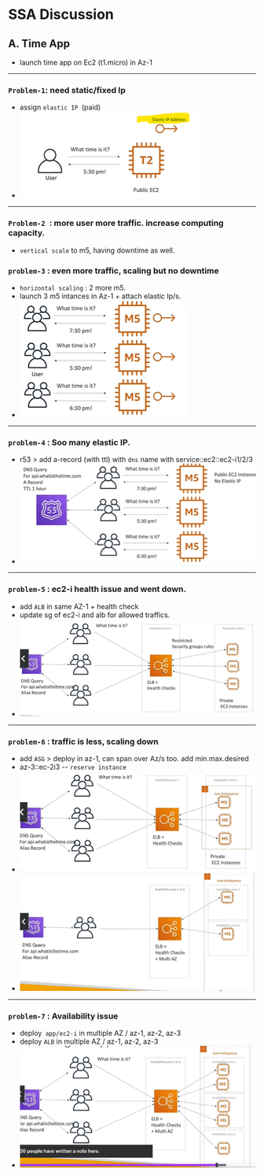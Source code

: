 # SSA Discussion

## A. Time App
- launch time app on Ec2 (t1.micro) in Az-1
---
### `Problem-1`:  need static/fixed Ip 
  - assign `elastic IP `(paid)
  - ![img_1.png](../99_img/ssa-discussion/11-1/img_1.png)
---
### `Problem-2 `: more user more traffic. increase computing capacity.
  - `vertical scale` to m5, having downtime as well.

### `problem-3` : even more traffic, scaling but no downtime
  - `horizontal scaling` : 2 more m5.
  - launch 3 m5 intances in Az-1 + attach elastic Ip/s.
  - ![img.png](../99_img/ssa-discussion/11-1/img.png)
---
### `problem-4` : Soo many elastic IP.
  - r53 > add a-record (with ttl) with `dns` name with service::ec2::ec2-i1/2/3
  - ![img_2.png](../99_img/ssa-discussion/11-1/img_2.png)
---
### `problem-5` : ec2-i health issue and went down.
  - add `ALB` in same AZ-1 + health check
  - update sg of ec2-i and alb for allowed traffics.
  - ![img_3.png](../99_img/ssa-discussion/11-1/img_3.png)
---
### `problem-6` : traffic is less, scaling down
  - add `ASG` > deploy in az-1, can span over Az/s too. add min.max.desired
  - az-3::ec-2i3 -- `reserve instance`
  - ![img_4.png](../99_img/ssa-discussion/11-1/img_4.png)
  - ![img_6.png](../99_img/ssa-discussion/11-1/img_6.png)
---
### `problem-7` : Availability issue
  - deploy` app/ec2-i` in multiple AZ / az-1, az-2, az-3
  - deploy `ALB` in multiple AZ  / az-1, az-2, az-3 
  - ![img_5.png](../99_img/ssa-discussion/11-1/img_5.png)

